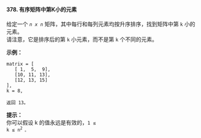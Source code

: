 #### 378. 有序矩阵中第K小的元素

给定一个 <em><code>n x n</code></em> 矩阵，其中每行和每列元素均按升序排序，找到矩阵中第 `k` 小的元素。<br/>
请注意，它是排序后的第 `k` 小元素，而不是第 `k` 个不同的元素。
 

**示例：**

```
matrix = [
   [ 1,  5,  9],
   [10, 11, 13],
   [12, 13, 15]
],
k = 8,

返回 13。
```


**提示：**<br/>
你可以假设 k 的值永远是有效的，<code>1 ≤ k ≤ n<sup>2&nbsp;</sup><code>。

